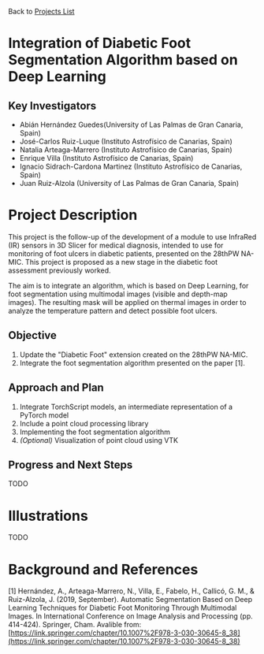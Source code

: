 Back to [Projects List](../../README.md#ProjectsList)

# Integration of Diabetic Foot Segmentation Algorithm based on Deep Learning

## Key Investigators

- Abián Hernández Guedes(University of Las Palmas de Gran Canaria, Spain)
- José-Carlos Ruiz-Luque (Instituto Astrofísico de Canarias, Spain)
- Natalia Arteaga-Marrero (Instituto Astrofísico de Canarias, Spain)
- Enrique Villa (Instituto Astrofísico de Canarias, Spain)
- Ignacio Sidrach-Cardona Martinez (Instituto Astrofísico de Canarias, Spain)
- Juan Ruiz-Alzola (University of Las Palmas de Gran Canaria, Spain)


# Project Description

This project is the follow-up of the development of a module to use InfraRed (IR) sensors in 3D Slicer for medical diagnosis, intended to use for monitoring of foot ulcers in diabetic patients, presented on the 28thPW NA-MIC. This project is proposed as a new stage in the diabetic foot assessment previously worked.

The aim is to integrate an algorithm, which is based on Deep Learning, for foot segmentation using multimodal images (visible and depth-map images). The resulting mask will be applied on thermal images in order to analyze the temperature pattern and detect possible foot ulcers.

## Objective

<!-- Describe here WHAT you would like to achieve (what you will have as end result). -->

1. Update the "Diabetic Foot" extension created on the 28thPW NA-MIC.
1. Integrate the foot segmentation algorithm presented on the paper [1].

## Approach and Plan

<!-- Describe here HOW you would like to achieve the objectives stated above. -->

1. Integrate TorchScript models, an intermediate representation of a PyTorch model
1. Include a point cloud processing library
1. Implementing the foot segmentation algorithm
1. *(Optional)* Visualization of point cloud using VTK

## Progress and Next Steps
TODO

# Illustrations
TODO

# Background and References

[1] Hernández, A., Arteaga-Marrero, N., Villa, E., Fabelo, H., Callicó, G. M., & Ruiz-Alzola, J. (2019, September). Automatic Segmentation Based on Deep Learning Techniques for Diabetic Foot Monitoring Through Multimodal Images. In International Conference on Image Analysis and Processing (pp. 414-424). Springer, Cham. Avalible from: [https://link.springer.com/chapter/10.1007%2F978-3-030-30645-8_38](https://link.springer.com/chapter/10.1007%2F978-3-030-30645-8_38)

